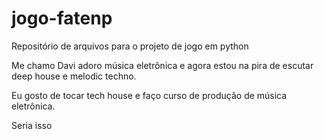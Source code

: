 # jogo-fatenp
Repositório de arquivos para o projeto de jogo em python

Me chamo Davi adoro música eletrônica e agora estou na pira de escutar deep house e melodic techno.

Eu gosto de tocar tech house e faço curso de produção de música eletrônica.

Seria isso
